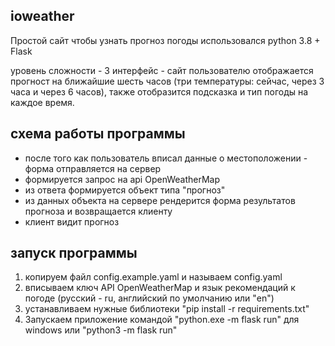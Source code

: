 ## ioweather

Простой сайт чтобы узнать прогноз погоды
использовался python 3.8 + Flask

уровень сложности - 3
интерфейс - сайт
пользователю отображается прогност на ближайшие шесть часов (три температуры: сейчас, через 3 часа и через 6 часов), также отобразится подсказка и тип погоды на каждое время.

## схема работы программы

* после того как пользователь вписал данные о местоположении - форма отправляется на сервер
* формируется запрос на api OpenWeatherMap
* из ответа формируется объект типа "прогноз"
* из данных объекта на сервере рендерится форма результатов прогноза и возвращается клиенту
* клиент видит прогноз

## запуск программы

1. копируем файл config.example.yaml и называем config.yaml
2. вписываем ключ API OpenWeatherMap и язык рекомендаций к погоде (русский - ru, английский по умолчанию или "en")
3. устанавливаем нужные библиотеки "pip install -r requirements.txt"
4. Запускаем приложение командой "python.exe -m flask run" для windows или "python3 -m flask run"

